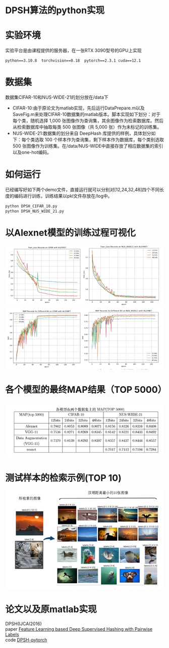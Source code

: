 # DPSH算法的python实现

# 实验环境
实验平台是由课程提供的服务器，在一张RTX 3090型号的GPU上实现
```
python==3.10.8  torchvision==0.18  pytorch==2.3.1 cuda==12.1  
```

# 数据集
数据集CIFAR-10和NUS-WIDE-21的划分放在/data下
- CIFAR-10:由于原论文为matlab实现，先后运行DataPrepare.m以及SaveFig.m来处理CIFAR-10数据集的matlab版本。脚本实现如下划分：对于每个类，随机选择 1,000 张图像作为查询集，其余图像作为检索数据库。然后从检索数据库中抽取每类 500 张图像（共 5,000 张）作为未标记的训练集。
- NUS-WIDE-21:数据集的划分来自 DeepHash 库提供的样例，具体划分如下：每个类选取 100 个样本作为查询集，剩下样本作为数据库，每个类别选取 500 张图像作为训练集。在/data/NUS-WIDE中直接存放了相应数据集的索引以及one-hot编码。

# 如何运行
已经编写好如下两个demo文件，直接运行就可以分别对[12,24,32,48]四个不同长度的编码进行训练，训练结果以pkl文件存放在/log中。
```
python DPSH_CIFAR_10.py
python DPSH_NUS_WIDE_21.py
```
# 以Alexnet模型的训练过程可视化
![训练过程中损失函数的下降过程](fig/1.png)
![训练过程中MAP的变化过程](fig/2.png)

# 各个模型的最终MAP结果（TOP 5000）
![各个模型的最终MAP结果（TOP 5000）](fig/4.png)

# 测试样本的检索示例(TOP 10)
![NUS-WIDE-21多标签图像检索](fig/3.png)

# 论文以及原matlab实现
DPSH(IJCAI2016)  
paper [Feature Learning based Deep Supervised Hashing with Pairwise Labels](https://cs.nju.edu.cn/lwj/paper/IJCAI16_DPSH.pdf)   
code [DPSH-pytorch](https://cs.nju.edu.cn/_upload/tpl/00/ce/206/template206/code/DPSH.zip)


